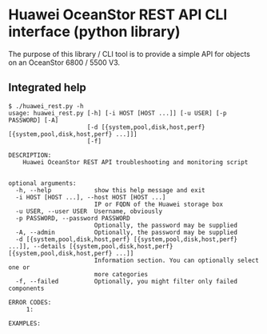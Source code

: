 # Huawei OceanStor REST API CLI interface (python library)
The purpose of this library / CLI tool is to provide a simple API for objects on an OceanStor 6800 / 5500 V3.

## Integrated help
```
$ ./huawei_rest.py -h
usage: huawei_rest.py [-h] [-i HOST [HOST ...]] [-u USER] [-p PASSWORD] [-A]
                      [-d [{system,pool,disk,host,perf} [{system,pool,disk,host,perf} ...]]]
                      [-f]

DESCRIPTION:
    Huawei OceanStor REST API troubleshooting and monitoring script


optional arguments:
  -h, --help            show this help message and exit
  -i HOST [HOST ...], --host HOST [HOST ...]
                        IP or FQDN of the Huawei storage box
  -u USER, --user USER  Username, obviously
  -p PASSWORD, --password PASSWORD
                        Optionally, the password may be supplied
  -A, --admin           Optionally, the password may be supplied
  -d [{system,pool,disk,host,perf} [{system,pool,disk,host,perf} ...]], --details [{system,pool,disk,host,perf} [{system,pool,disk,host,perf} ...]]
                        Information section. You can optionally select one or
                        more categories
  -f, --failed          Optionally, you might filter only failed components

ERROR CODES:
     1:

EXAMPLES:
```
